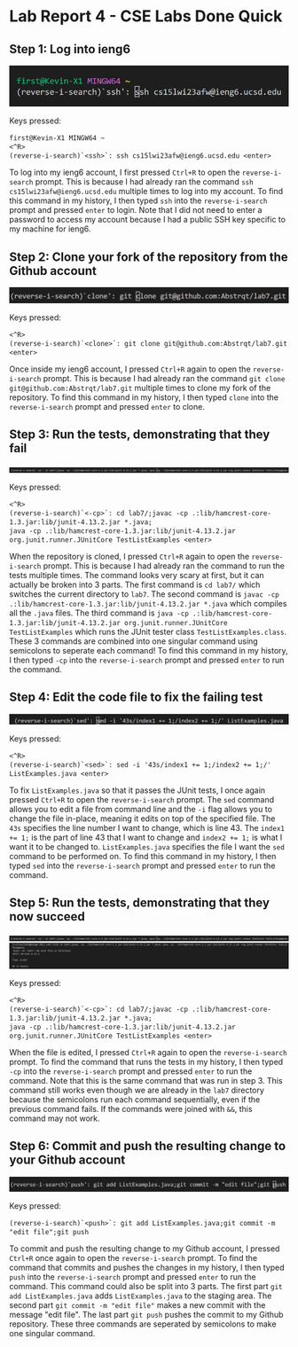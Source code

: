 # Lab Report 4 - CSE Labs Done Quick

## Step 1: Log into ieng6
![ssh](../images/ssh.png)

Keys pressed:
```console
first@Kevin-X1 MINGW64 ~
<^R>
(reverse-i-search)`<ssh>`: ssh cs15lwi23afw@ieng6.ucsd.edu <enter>
```
To log into my ieng6 account, I first pressed `Ctrl+R` to open the `reverse-i-search` prompt. This is because I had already ran the command `ssh cs15lwi23afw@ieng6.ucsd.edu` multiple times to log into my account. To find this command in my history, I then typed `ssh` into the `reverse-i-search` prompt and pressed `enter` to login. Note that I did not need to enter a password to access my account because I had a public SSH key specific to my machine for ieng6.

## Step 2: Clone your fork of the repository from the Github account
![clone](../images/clone.png)

Keys pressed:
```console
<^R>
(reverse-i-search)`<clone>`: git clone git@github.com:Abstrqt/lab7.git <enter>
```
Once inside my ieng6 account, I pressed `Ctrl+R` again to open the `reverse-i-search` prompt. This is because I had already ran the command `git clone git@github.com:Abstrqt/lab7.git` multiple times to clone my fork of the repository. To find this command in my history, I then typed `clone` into the `reverse-i-search` prompt and pressed `enter` to clone. 

## Step 3: Run the tests, demonstrating that they fail
![run-tests](../images/runtests.png)

Keys pressed:
```console
<^R>
(reverse-i-search)`<-cp>`: cd lab7/;javac -cp .:lib/hamcrest-core-1.3.jar:lib/junit-4.13.2.jar *.java;
java -cp .:lib/hamcrest-core-1.3.jar:lib/junit-4.13.2.jar org.junit.runner.JUnitCore TestListExamples <enter>
```
When the repository is cloned, I pressed `Ctrl+R` again to open the `reverse-i-search` prompt. This is because I had already ran the command to run the tests multiple times. The command looks very scary at first, but it can actually be broken into 3 parts. The first command is `cd lab7/` which switches the current directory to `lab7`. The second command is `javac -cp .:lib/hamcrest-core-1.3.jar:lib/junit-4.13.2.jar *.java` which compiles all the `.java` files. The third command is `java -cp .:lib/hamcrest-core-1.3.jar:lib/junit-4.13.2.jar org.junit.runner.JUnitCore TestListExamples` which runs the JUnit tester class `TestListExamples.class`. These 3 commands are combined into one singular command using semicolons to seperate each command! To find this command in my history, I then typed `-cp` into the `reverse-i-search` prompt and pressed `enter` to run the command.

## Step 4: Edit the code file to fix the failing test
![sed](../images/sed.png)

Keys pressed:
```console
<^R>
(reverse-i-search)`<sed>`: sed -i '43s/index1 += 1;/index2 += 1;/'  ListExamples.java <enter>
```
To fix `ListExamples.java` so that it passes the JUnit tests, I once again pressed `Ctrl+R` to open the `reverse-i-search` prompt. The `sed` command allows you to edit a file from command line and the `-i` flag allows you to change the file in-place, meaning it edits on top of the specified file. The `43s` specifies the line number I want to change, which is line 43. The `index1 += 1;` is the part of line 43 that I want to change and `index2 += 1;` is what I want it to be changed to. `ListExamples.java` specifies the file I want the `sed` command to be performed on. To find this command in my history, I then typed `sed` into the `reverse-i-search` prompt and pressed `enter` to run the command. 

## Step 5: Run the tests, demonstrating that they now succeed
![run-tests1](../images/runtests.png)
![run-tests2](../images/runtests2.png)

Keys pressed:
```console
<^R>
(reverse-i-search)`<-cp>`: cd lab7/;javac -cp .:lib/hamcrest-core-1.3.jar:lib/junit-4.13.2.jar *.java;
java -cp .:lib/hamcrest-core-1.3.jar:lib/junit-4.13.2.jar org.junit.runner.JUnitCore TestListExamples <enter>
```
When the file is edited, I pressed `Ctrl+R` again to open the `reverse-i-search` prompt. To find the command that runs the tests in my history, I then typed `-cp` into the `reverse-i-search` prompt and pressed `enter` to run the command. Note that this is the same command that was run in step 3. This command still works even though we are already in the `lab7` directory because the semicolons run each command sequentially, even if the previous command fails. If the commands were joined with `&&`, this command may not work. 

## Step 6: Commit and push the resulting change to your Github account 
![commit+push](../images/commit-push.png)

Keys pressed:
```console
(reverse-i-search)`<push>`: git add ListExamples.java;git commit -m "edit file";git push
```
To commit and push the resulting change to my Github account, I pressed `Ctrl+R` once again to open the `reverse-i-search` prompt. To find the command that commits and pushes the changes in my history, I then typed `push` into the `reverse-i-search` prompt and pressed `enter` to run the command. This command could also be split into 3 parts. The first part `git add ListExamples.java` adds `ListExamples.java` to the staging area. The second part `git commit -m "edit file"` makes a new commit with the message "edit file". The last part `git push` pushes the commit to my Github repository. These three commands are seperated by semicolons to make one singular command.
